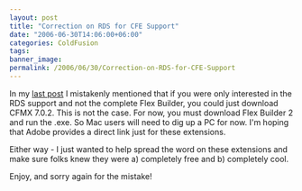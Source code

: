 ```yaml
---
layout: post
title: "Correction on RDS for CFE Support"
date: "2006-06-30T14:06:00+06:00"
categories: ColdFusion 
tags: 
banner_image: 
permalink: /2006/06/30/Correction-on-RDS-for-CFE-Support
---
```


In my <a href="http://ray.camdenfamily.com/index.cfm/2006/6/30/RDS-Support-for-CFEclipse">last post</a> I mistakenly mentioned that if you were only interested in the RDS support and not the complete Flex Builder, you could just download CFMX 7.0.2. This is not the case. For now, you must download Flex Builder 2 and run the .exe. So Mac users will need to dig up a PC for now. I'm hoping that Adobe provides a direct link just for these extensions.

Either way - I just wanted to help spread the word on these extensions and make sure folks knew they were a) completely free and b) completely cool.

Enjoy, and sorry again for the mistake!